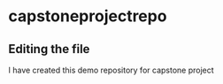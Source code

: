 # capstoneprojectrepo

## Editing the file

I have created this demo repository for capstone project
